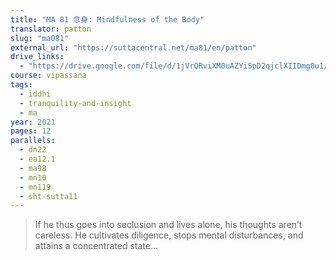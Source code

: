 ```yaml
---
title: "MA 81 念身: Mindfulness of the Body"
translator: patton
slug: "ma081"
external_url: "https://suttacentral.net/ma81/en/patton"
drive_links:
  - "https://drive.google.com/file/d/1jVrQRviXM0uAZYiSpD2qjclXIIDmg0u1/view?usp=drivesdk"
course: vipassana
tags:
  - iddhi
  - tranquility-and-insight
  - ma
year: 2021
pages: 12
parallels:
  - dn22
  - ea12.1
  - ma98
  - mn10
  - mn119
  - sht-sutta11
---
```


> If he thus goes into seclusion and lives alone, his thoughts aren’t careless.
He cultivates diligence, stops mental disturbances, and attains a concentrated state...

